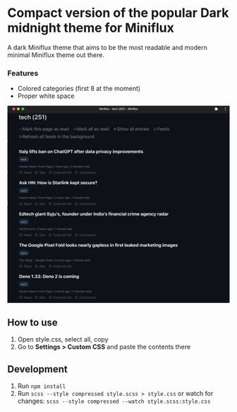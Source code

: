 # Compact version of the popular Dark midnight theme for Miniflux

A dark Miniflux theme that aims to be the most readable and modern minimal Miniflux theme out there.

### Features

- Colored categories (first 8 at the moment)
- Proper white space

![Screenshot](https://github.com/ashikslab/miniflux-theme-midnight-compact/blob/master/screenshot.png?raw=true)

## How to use

1. Open style.css, select all, copy
2. Go to **Settings > Custom CSS** and paste the contents there

## Development

1. Run `npm install`
2. Run `scss --style compressed style.scss > style.css`
   or watch for changes: `scss --style compressed --watch style.scss:style.css`
